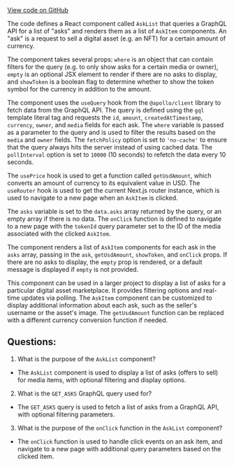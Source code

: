 [View code on GitHub](zoo-labs/zoo/blob/master/core/src/marketplace/AskList.tsx)

The code defines a React component called `AskList` that queries a GraphQL API for a list of "asks" and renders them as a list of `AskItem` components. An "ask" is a request to sell a digital asset (e.g. an NFT) for a certain amount of currency. 

The component takes several props: `where` is an object that can contain filters for the query (e.g. to only show asks for a certain media or owner), `empty` is an optional JSX element to render if there are no asks to display, and `showToken` is a boolean flag to determine whether to show the token symbol for the currency in addition to the amount. 

The component uses the `useQuery` hook from the `@apollo/client` library to fetch data from the GraphQL API. The query is defined using the `gql` template literal tag and requests the `id`, `amount`, `createdAtTimestamp`, `currency`, `owner`, and `media` fields for each ask. The `where` variable is passed as a parameter to the query and is used to filter the results based on the `media` and `owner` fields. The `fetchPolicy` option is set to `'no-cache'` to ensure that the query always hits the server instead of using cached data. The `pollInterval` option is set to `10000` (10 seconds) to refetch the data every 10 seconds.

The `usePrice` hook is used to get a function called `getUsdAmount`, which converts an amount of currency to its equivalent value in USD. The `useRouter` hook is used to get the current Next.js router instance, which is used to navigate to a new page when an `AskItem` is clicked.

The `asks` variable is set to the `data.asks` array returned by the query, or an empty array if there is no data. The `onClick` function is defined to navigate to a new page with the `tokenId` query parameter set to the ID of the media associated with the clicked `AskItem`.

The component renders a list of `AskItem` components for each ask in the `asks` array, passing in the `ask`, `getUsdAmount`, `showToken`, and `onClick` props. If there are no asks to display, the `empty` prop is rendered, or a default message is displayed if `empty` is not provided.

This component can be used in a larger project to display a list of asks for a particular digital asset marketplace. It provides filtering options and real-time updates via polling. The `AskItem` component can be customized to display additional information about each ask, such as the seller's username or the asset's image. The `getUsdAmount` function can be replaced with a different currency conversion function if needed.
## Questions: 
 1. What is the purpose of the `AskList` component?
- The `AskList` component is used to display a list of asks (offers to sell) for media items, with optional filtering and display options.

2. What is the `GET_ASKS` GraphQL query used for?
- The `GET_ASKS` query is used to fetch a list of asks from a GraphQL API, with optional filtering parameters.

3. What is the purpose of the `onClick` function in the `AskList` component?
- The `onClick` function is used to handle click events on an ask item, and navigate to a new page with additional query parameters based on the clicked item.